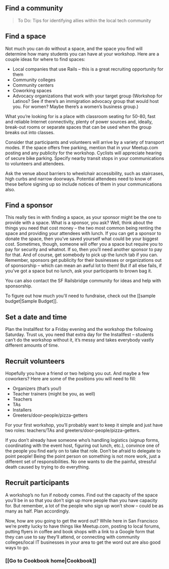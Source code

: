 ## Find a community <a name="find_community"/>
> To Do: Tips for identifying allies within the local tech community

## Find a space <a name="find_space"/>
Not much you can do without a space, and the space you find will determine how many students you can have at your workshop. Here are a couple ideas for where to find spaces:
* Local companies that use Rails – this is a great recruiting opportunity for them
* Community colleges
* Community centers
* Coworking spaces
* Advocacy organizations that work with your target group (Workshop for Latinos? See if there’s an immigration advocacy group that would host you. For women? Maybe there’s a women’s business group.)

What you’re looking for is a place with classroom seating for 50-80, fast and reliable Internet connectivity, plenty of power sources and, ideally, break-out rooms or separate spaces that can be used when the group breaks out into classes.

Consider that participants and volunteers will arrive by a variety of transport modes.  If the space offers free parking, mention that in your Meetup.com posting and any publicity for the workshop.  Cyclists will appreciate hearing of secure bike parking.  Specify nearby transit stops in your communications to volunteers and attendees.

Ask the venue about barriers to wheelchair accessibility, such as staircases, high curbs and narrow doorways.  Potential attendees need to know of these before signing up so include notices of them in your communications also.

## Find a sponsor <a name="find_sponsor"/>
This really ties in with finding a space, as your sponsor might be the one to provide with a space. What is a sponsor, you ask? Well, think about the things you need that cost money – the two most common being renting the space and providing your attendees with lunch. If you can get a sponsor to donate the space, then you’ve saved yourself what could be your biggest cost. Sometimes, though, someone will offer you a space but require you to pay for security and whatnot. If so, then you’ll need another sponsor to pay for that. And of course, get somebody to pick up the lunch tab if you can. Remember, sponsors get publicity for their businesses or organizations out of sponsorship – which can mean an awful lot to them! But if all else fails, if you’ve got a space but no lunch, ask your participants to brown bag it.

You can also contact the SF Railsbridge community for ideas and help with sponsorship.

To figure out how much you'll need to fundraise, check out the [[sample budget|Sample Budget]].

## Set a date and time <a name="set_date"/>
Plan the Installfest for a Friday evening and the workshop the following Saturday. Trust us, you need that extra day for the Installfest – students can’t do the workshop without it, it’s messy and takes everybody vastly different amounts of time.

## Recruit volunteers <a name="find_volunteers"/>
Hopefully you have a friend or two helping you out. And maybe a few coworkers? Here are some of the positions you will need to fill:
* Organizers (that’s you!)
* Teacher trainers (might be you, as well)
* Teachers
* TAs
* Installers
* Greeters/door-people/pizza-getters

For your first workshop, you’ll probably want to keep it simple and just have two roles: teachers/TAs and greeters/door-people/pizza-getters.

If you don’t already have someone who’s handling logistics (signup forms, coordinating with the event host, figuring out lunch, etc.), convince one of the people you find early on to take that role. Don’t be afraid to delegate to point people! Being the point person on something is not more work, just a different set of responsibilities. No one wants to die the painful, stressful death caused by trying to do everything.

## Recruit participants <a name="find_students"/>
A workshop’s no fun if nobody comes. Find out the capacity of the space you’ll be in so that you don’t sign up more people than you have capacity for. But remember, a lot of the people who sign up won’t show – could be as many as half. Plan accordingly.

Now, how are you going to get the word out? While here in San Francisco we’re pretty lucky to have things like Meetup.com, posting to local forums, putting flyers in coffee and book shops with a link to a Google form that they can use to say they’ll attend, or connecting with community colleges/local IT businesses in your area to get the word out are also good ways to go.

### [[Go to Cookbook home|Cookbook]]